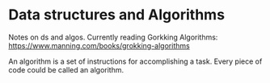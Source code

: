 # Data structures and Algorithms

Notes on ds and algos. Currently reading Gorkking Algorithms: https://www.manning.com/books/grokking-algorithms

An algorithm is a set of instructions for accomplishing a task.
Every piece of code could be called an algorithm.
